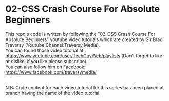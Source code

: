 # 02-CSS Crash Course For Absolute Beginners

This repo's code is written by following the "02-CSS Crash Course For Absolute Beginners" youtube video tutorials which are created by Sir Brad Traversy (Youtube Channel:Traversy Media). 
<br/>You can found those video tutorial at : https://www.youtube.com/user/TechGuyWeb/playlists (Don't forget to like or dislike, if you like please subscribe). 
<br/>You can also follow him on Facebook: https://www.facebook.com/traversymedia/

<br/> N.B: Code content  for each video tutorial for this series has been placed at branch having the name of the video tutorial
